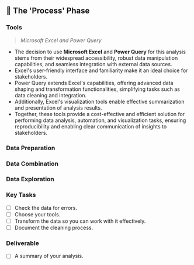 ## 🔄 The 'Process' Phase

### Tools
>*Microsoft Excel and Power Query*
- The decision to use **Microsoft Excel** and **Power Query** for this analysis stems from their widespread accessibility, robust data manipulation capabilities, and seamless integration with external data sources.
- Excel's user-friendly interface and familiarity make it an ideal choice for stakeholders.
- Power Query extends Excel's capabilities, offering advanced data shaping and transformation functionalities, simplifying tasks such as data cleaning and integration.
- Additionally, Excel's visualization tools enable effective summarization and presentation of analysis results.
- Together, these tools provide a cost-effective and efficient solution for performing data analysis, automation, and visualization tasks, ensuring reproducibility and enabling clear communication of insights to stakeholders.

### Data Preparation

### Data Combination

### Data Exploration



### Key Tasks
- [ ]  Check the data for errors.
- [ ]  Choose your tools.
- [ ]  Transform the data so you can work with it effectively.
- [ ]  Document the cleaning process.

### Deliverable 
- [ ]  A summary of your analysis.
